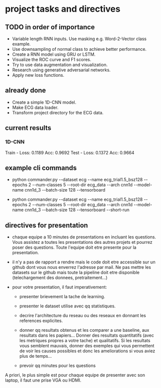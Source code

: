 # project tasks and directives

## TODO in order of importance
- Variable length RNN inputs. Use masking e.g. Word-2-Vector class example. 
- Use downsampling of normal class to achieve better performance.
- Create a RNN model using GRU or LSTM.
- Visualize the ROC curve and F1 scores.
- Try to use data augmentation and visualization.
- Research using generative adversarial networks.
- Apply new loss functions.


## already done
- Create a simple 1D-CNN model.
- Make ECG data loader.
- Transform project directory for the ECG data.

## current results
### 1D-CNN
Train - Loss: 0.1189 Acc: 0.9692
Test - Loss: 0.1372 Acc: 0.9664

## example cli commands
- python commander.py --dataset ecg --name ecg_trial1.5_bsz128 --epochs 2 --num-classes 5 --root-dir ecg_data --arch cnn1d --model-name cnn1d_3 --batch-size 128 --tensorboard

- python commander.py --dataset ecg --name ecg_trial1.5_bsz128 --epochs 2 --num-classes 5 --root-dir ecg_data --arch cnn1d --model-name cnn1d_3 --batch-size 128 --tensorboard --short-run

## directives for presentation
- chaque equipe a 10 minutes de presentations en incluant les questions. Vous assistez a toutes les presentations des autres projets et pourrez poser des questions. Toute l'equipe doit etre presente pour la presentation.

- il n'y a pas de rapport a rendre mais le code doit etre accessible sur un github dont vous nous enverrez l'adresse par mail. Ne pas mettre les datasets sur le github mais toute la pipeline doit etre disponible (telechargement des donnees, pretraitement...)

- pour votre presentation, il faut imperativement:

    + presenter brievement la tache de learning.

    + presenter le dataset utilise avec qq statistiques.

    + decrire l'architecture du reseau ou des reseaux en donnant les references explicites.

    + donner qq resultats obtenus et les comparer a une baseline, aux resultats dans les papiers... Donner des resultats quantitatifs (avec les metriques propres a votre tache) et qualitatifs. Si les resultats vous semblent mauvais, donner des exemples qui vous permettent de voir les causes possibles et donc les ameliorations si vous aviez plus de temps...

    + prevoir qq minutes pour les questions

A priori, le plus simple est pour chaque equipe de presenter avec son laptop, il faut une prise VGA ou HDMI.

